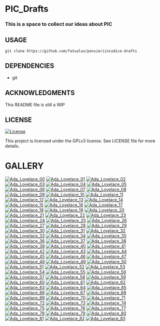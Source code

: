 # PIC_Drafts

### This is a space to collect our ideas about PIC

## USAGE

```
git clone https://github.com/fatualux/pensieriincodice-drafts
```

## DEPENDENCIES

- git

## ACKNOWLEDGMENTS

This README file is still a WIP


## LICENSE

[![License](https://img.shields.io/badge/License-GPL%20v3-blue.svg)](http://www.gnu.org/licenses/gpl-3.0)

This project is licensed under the GPLv3 license.
See LICENSE file for more details.

# GALLERY

<!DOCTYPE html>
<html lang="en">
<head>
  <meta charset="UTF-8">
  <meta name="viewport" content="width=device-width, initial-scale=1.0">
  <link rel="stylesheet" type="text/css" href="style.css">
</head>
<body>

<div class="gallery">
  <a href="images/Ada_Lovelace_00.cannot open `images/ada_lovelace_00' (no such file or directory)"><img class="thumbnail" src="thumbs/Ada_Lovelace_00.png" alt="Ada_Lovelace_00"></a>
  <a href="images/Ada_Lovelace_01.cannot open `images/ada_lovelace_01' (no such file or directory)"><img class="thumbnail" src="thumbs/Ada_Lovelace_01.png" alt="Ada_Lovelace_01"></a>
  <a href="images/Ada_Lovelace_02.cannot open `images/ada_lovelace_02' (no such file or directory)"><img class="thumbnail" src="thumbs/Ada_Lovelace_02.png" alt="Ada_Lovelace_02"></a>
  <a href="images/Ada_Lovelace_03.cannot open `images/ada_lovelace_03' (no such file or directory)"><img class="thumbnail" src="thumbs/Ada_Lovelace_03.png" alt="Ada_Lovelace_03"></a>
  <a href="images/Ada_Lovelace_04.cannot open `images/ada_lovelace_04' (no such file or directory)"><img class="thumbnail" src="thumbs/Ada_Lovelace_04.png" alt="Ada_Lovelace_04"></a>
  <a href="images/Ada_Lovelace_05.cannot open `images/ada_lovelace_05' (no such file or directory)"><img class="thumbnail" src="thumbs/Ada_Lovelace_05.png" alt="Ada_Lovelace_05"></a>
  <a href="images/Ada_Lovelace_06.cannot open `images/ada_lovelace_06' (no such file or directory)"><img class="thumbnail" src="thumbs/Ada_Lovelace_06.png" alt="Ada_Lovelace_06"></a>
  <a href="images/Ada_Lovelace_07.cannot open `images/ada_lovelace_07' (no such file or directory)"><img class="thumbnail" src="thumbs/Ada_Lovelace_07.png" alt="Ada_Lovelace_07"></a>
  <a href="images/Ada_Lovelace_08.cannot open `images/ada_lovelace_08' (no such file or directory)"><img class="thumbnail" src="thumbs/Ada_Lovelace_08.png" alt="Ada_Lovelace_08"></a>
  <a href="images/Ada_Lovelace_09.cannot open `images/ada_lovelace_09' (no such file or directory)"><img class="thumbnail" src="thumbs/Ada_Lovelace_09.png" alt="Ada_Lovelace_09"></a>
  <a href="images/Ada_Lovelace_10.cannot open `images/ada_lovelace_10' (no such file or directory)"><img class="thumbnail" src="thumbs/Ada_Lovelace_10.png" alt="Ada_Lovelace_10"></a>
  <a href="images/Ada_Lovelace_11.cannot open `images/ada_lovelace_11' (no such file or directory)"><img class="thumbnail" src="thumbs/Ada_Lovelace_11.png" alt="Ada_Lovelace_11"></a>
  <a href="images/Ada_Lovelace_12.cannot open `images/ada_lovelace_12' (no such file or directory)"><img class="thumbnail" src="thumbs/Ada_Lovelace_12.png" alt="Ada_Lovelace_12"></a>
  <a href="images/Ada_Lovelace_13.cannot open `images/ada_lovelace_13' (no such file or directory)"><img class="thumbnail" src="thumbs/Ada_Lovelace_13.png" alt="Ada_Lovelace_13"></a>
  <a href="images/Ada_Lovelace_14.cannot open `images/ada_lovelace_14' (no such file or directory)"><img class="thumbnail" src="thumbs/Ada_Lovelace_14.png" alt="Ada_Lovelace_14"></a>
  <a href="images/Ada_Lovelace_15.cannot open `images/ada_lovelace_15' (no such file or directory)"><img class="thumbnail" src="thumbs/Ada_Lovelace_15.png" alt="Ada_Lovelace_15"></a>
  <a href="images/Ada_Lovelace_16.cannot open `images/ada_lovelace_16' (no such file or directory)"><img class="thumbnail" src="thumbs/Ada_Lovelace_16.png" alt="Ada_Lovelace_16"></a>
  <a href="images/Ada_Lovelace_17.cannot open `images/ada_lovelace_17' (no such file or directory)"><img class="thumbnail" src="thumbs/Ada_Lovelace_17.png" alt="Ada_Lovelace_17"></a>
  <a href="images/Ada_Lovelace_18.cannot open `images/ada_lovelace_18' (no such file or directory)"><img class="thumbnail" src="thumbs/Ada_Lovelace_18.png" alt="Ada_Lovelace_18"></a>
  <a href="images/Ada_Lovelace_19.cannot open `images/ada_lovelace_19' (no such file or directory)"><img class="thumbnail" src="thumbs/Ada_Lovelace_19.png" alt="Ada_Lovelace_19"></a>
  <a href="images/Ada_Lovelace_20.cannot open `images/ada_lovelace_20' (no such file or directory)"><img class="thumbnail" src="thumbs/Ada_Lovelace_20.png" alt="Ada_Lovelace_20"></a>
  <a href="images/Ada_Lovelace_21.cannot open `images/ada_lovelace_21' (no such file or directory)"><img class="thumbnail" src="thumbs/Ada_Lovelace_21.png" alt="Ada_Lovelace_21"></a>
  <a href="images/Ada_Lovelace_22.cannot open `images/ada_lovelace_22' (no such file or directory)"><img class="thumbnail" src="thumbs/Ada_Lovelace_22.png" alt="Ada_Lovelace_22"></a>
  <a href="images/Ada_Lovelace_23.cannot open `images/ada_lovelace_23' (no such file or directory)"><img class="thumbnail" src="thumbs/Ada_Lovelace_23.png" alt="Ada_Lovelace_23"></a>
  <a href="images/Ada_Lovelace_24.cannot open `images/ada_lovelace_24' (no such file or directory)"><img class="thumbnail" src="thumbs/Ada_Lovelace_24.png" alt="Ada_Lovelace_24"></a>
  <a href="images/Ada_Lovelace_25.cannot open `images/ada_lovelace_25' (no such file or directory)"><img class="thumbnail" src="thumbs/Ada_Lovelace_25.png" alt="Ada_Lovelace_25"></a>
  <a href="images/Ada_Lovelace_26.cannot open `images/ada_lovelace_26' (no such file or directory)"><img class="thumbnail" src="thumbs/Ada_Lovelace_26.png" alt="Ada_Lovelace_26"></a>
  <a href="images/Ada_Lovelace_27.cannot open `images/ada_lovelace_27' (no such file or directory)"><img class="thumbnail" src="thumbs/Ada_Lovelace_27.png" alt="Ada_Lovelace_27"></a>
  <a href="images/Ada_Lovelace_28.cannot open `images/ada_lovelace_28' (no such file or directory)"><img class="thumbnail" src="thumbs/Ada_Lovelace_28.png" alt="Ada_Lovelace_28"></a>
  <a href="images/Ada_Lovelace_29.cannot open `images/ada_lovelace_29' (no such file or directory)"><img class="thumbnail" src="thumbs/Ada_Lovelace_29.png" alt="Ada_Lovelace_29"></a>
  <a href="images/Ada_Lovelace_30.cannot open `images/ada_lovelace_30' (no such file or directory)"><img class="thumbnail" src="thumbs/Ada_Lovelace_30.png" alt="Ada_Lovelace_30"></a>
  <a href="images/Ada_Lovelace_31.cannot open `images/ada_lovelace_31' (no such file or directory)"><img class="thumbnail" src="thumbs/Ada_Lovelace_31.png" alt="Ada_Lovelace_31"></a>
  <a href="images/Ada_Lovelace_32.cannot open `images/ada_lovelace_32' (no such file or directory)"><img class="thumbnail" src="thumbs/Ada_Lovelace_32.png" alt="Ada_Lovelace_32"></a>
  <a href="images/Ada_Lovelace_33.cannot open `images/ada_lovelace_33' (no such file or directory)"><img class="thumbnail" src="thumbs/Ada_Lovelace_33.png" alt="Ada_Lovelace_33"></a>
  <a href="images/Ada_Lovelace_34.cannot open `images/ada_lovelace_34' (no such file or directory)"><img class="thumbnail" src="thumbs/Ada_Lovelace_34.png" alt="Ada_Lovelace_34"></a>
  <a href="images/Ada_Lovelace_35.cannot open `images/ada_lovelace_35' (no such file or directory)"><img class="thumbnail" src="thumbs/Ada_Lovelace_35.png" alt="Ada_Lovelace_35"></a>
  <a href="images/Ada_Lovelace_36.cannot open `images/ada_lovelace_36' (no such file or directory)"><img class="thumbnail" src="thumbs/Ada_Lovelace_36.png" alt="Ada_Lovelace_36"></a>
  <a href="images/Ada_Lovelace_37.cannot open `images/ada_lovelace_37' (no such file or directory)"><img class="thumbnail" src="thumbs/Ada_Lovelace_37.png" alt="Ada_Lovelace_37"></a>
  <a href="images/Ada_Lovelace_38.cannot open `images/ada_lovelace_38' (no such file or directory)"><img class="thumbnail" src="thumbs/Ada_Lovelace_38.png" alt="Ada_Lovelace_38"></a>
  <a href="images/Ada_Lovelace_39.cannot open `images/ada_lovelace_39' (no such file or directory)"><img class="thumbnail" src="thumbs/Ada_Lovelace_39.png" alt="Ada_Lovelace_39"></a>
  <a href="images/Ada_Lovelace_40.cannot open `images/ada_lovelace_40' (no such file or directory)"><img class="thumbnail" src="thumbs/Ada_Lovelace_40.png" alt="Ada_Lovelace_40"></a>
  <a href="images/Ada_Lovelace_41.cannot open `images/ada_lovelace_41' (no such file or directory)"><img class="thumbnail" src="thumbs/Ada_Lovelace_41.png" alt="Ada_Lovelace_41"></a>
  <a href="images/Ada_Lovelace_42.cannot open `images/ada_lovelace_42' (no such file or directory)"><img class="thumbnail" src="thumbs/Ada_Lovelace_42.png" alt="Ada_Lovelace_42"></a>
  <a href="images/Ada_Lovelace_43.cannot open `images/ada_lovelace_43' (no such file or directory)"><img class="thumbnail" src="thumbs/Ada_Lovelace_43.png" alt="Ada_Lovelace_43"></a>
  <a href="images/Ada_Lovelace_44.cannot open `images/ada_lovelace_44' (no such file or directory)"><img class="thumbnail" src="thumbs/Ada_Lovelace_44.png" alt="Ada_Lovelace_44"></a>
  <a href="images/Ada_Lovelace_45.cannot open `images/ada_lovelace_45' (no such file or directory)"><img class="thumbnail" src="thumbs/Ada_Lovelace_45.png" alt="Ada_Lovelace_45"></a>
  <a href="images/Ada_Lovelace_46.cannot open `images/ada_lovelace_46' (no such file or directory)"><img class="thumbnail" src="thumbs/Ada_Lovelace_46.png" alt="Ada_Lovelace_46"></a>
  <a href="images/Ada_Lovelace_47.cannot open `images/ada_lovelace_47' (no such file or directory)"><img class="thumbnail" src="thumbs/Ada_Lovelace_47.png" alt="Ada_Lovelace_47"></a>
  <a href="images/Ada_Lovelace_48.cannot open `images/ada_lovelace_48' (no such file or directory)"><img class="thumbnail" src="thumbs/Ada_Lovelace_48.png" alt="Ada_Lovelace_48"></a>
  <a href="images/Ada_Lovelace_49.cannot open `images/ada_lovelace_49' (no such file or directory)"><img class="thumbnail" src="thumbs/Ada_Lovelace_49.png" alt="Ada_Lovelace_49"></a>
  <a href="images/Ada_Lovelace_50.cannot open `images/ada_lovelace_50' (no such file or directory)"><img class="thumbnail" src="thumbs/Ada_Lovelace_50.png" alt="Ada_Lovelace_50"></a>
  <a href="images/Ada_Lovelace_51.cannot open `images/ada_lovelace_51' (no such file or directory)"><img class="thumbnail" src="thumbs/Ada_Lovelace_51.png" alt="Ada_Lovelace_51"></a>
  <a href="images/Ada_Lovelace_52.cannot open `images/ada_lovelace_52' (no such file or directory)"><img class="thumbnail" src="thumbs/Ada_Lovelace_52.png" alt="Ada_Lovelace_52"></a>
  <a href="images/Ada_Lovelace_53.cannot open `images/ada_lovelace_53' (no such file or directory)"><img class="thumbnail" src="thumbs/Ada_Lovelace_53.png" alt="Ada_Lovelace_53"></a>
  <a href="images/Ada_Lovelace_54.cannot open `images/ada_lovelace_54' (no such file or directory)"><img class="thumbnail" src="thumbs/Ada_Lovelace_54.png" alt="Ada_Lovelace_54"></a>
  <a href="images/Ada_Lovelace_55.cannot open `images/ada_lovelace_55' (no such file or directory)"><img class="thumbnail" src="thumbs/Ada_Lovelace_55.png" alt="Ada_Lovelace_55"></a>
  <a href="images/Ada_Lovelace_56.cannot open `images/ada_lovelace_56' (no such file or directory)"><img class="thumbnail" src="thumbs/Ada_Lovelace_56.png" alt="Ada_Lovelace_56"></a>
  <a href="images/Ada_Lovelace_57.cannot open `images/ada_lovelace_57' (no such file or directory)"><img class="thumbnail" src="thumbs/Ada_Lovelace_57.png" alt="Ada_Lovelace_57"></a>
  <a href="images/Ada_Lovelace_58.cannot open `images/ada_lovelace_58' (no such file or directory)"><img class="thumbnail" src="thumbs/Ada_Lovelace_58.png" alt="Ada_Lovelace_58"></a>
  <a href="images/Ada_Lovelace_59.cannot open `images/ada_lovelace_59' (no such file or directory)"><img class="thumbnail" src="thumbs/Ada_Lovelace_59.png" alt="Ada_Lovelace_59"></a>
  <a href="images/Ada_Lovelace_60.cannot open `images/ada_lovelace_60' (no such file or directory)"><img class="thumbnail" src="thumbs/Ada_Lovelace_60.png" alt="Ada_Lovelace_60"></a>
  <a href="images/Ada_Lovelace_61.cannot open `images/ada_lovelace_61' (no such file or directory)"><img class="thumbnail" src="thumbs/Ada_Lovelace_61.png" alt="Ada_Lovelace_61"></a>
  <a href="images/Ada_Lovelace_62.cannot open `images/ada_lovelace_62' (no such file or directory)"><img class="thumbnail" src="thumbs/Ada_Lovelace_62.png" alt="Ada_Lovelace_62"></a>
  <a href="images/Ada_Lovelace_63.cannot open `images/ada_lovelace_63' (no such file or directory)"><img class="thumbnail" src="thumbs/Ada_Lovelace_63.png" alt="Ada_Lovelace_63"></a>
  <a href="images/Ada_Lovelace_64.cannot open `images/ada_lovelace_64' (no such file or directory)"><img class="thumbnail" src="thumbs/Ada_Lovelace_64.png" alt="Ada_Lovelace_64"></a>
  <a href="images/Ada_Lovelace_65.cannot open `images/ada_lovelace_65' (no such file or directory)"><img class="thumbnail" src="thumbs/Ada_Lovelace_65.png" alt="Ada_Lovelace_65"></a>
  <a href="images/Ada_Lovelace_66.cannot open `images/ada_lovelace_66' (no such file or directory)"><img class="thumbnail" src="thumbs/Ada_Lovelace_66.png" alt="Ada_Lovelace_66"></a>
  <a href="images/Ada_Lovelace_67.cannot open `images/ada_lovelace_67' (no such file or directory)"><img class="thumbnail" src="thumbs/Ada_Lovelace_67.png" alt="Ada_Lovelace_67"></a>
  <a href="images/Ada_Lovelace_68.cannot open `images/ada_lovelace_68' (no such file or directory)"><img class="thumbnail" src="thumbs/Ada_Lovelace_68.png" alt="Ada_Lovelace_68"></a>
  <a href="images/Ada_Lovelace_69.cannot open `images/ada_lovelace_69' (no such file or directory)"><img class="thumbnail" src="thumbs/Ada_Lovelace_69.png" alt="Ada_Lovelace_69"></a>
  <a href="images/Ada_Lovelace_70.cannot open `images/ada_lovelace_70' (no such file or directory)"><img class="thumbnail" src="thumbs/Ada_Lovelace_70.png" alt="Ada_Lovelace_70"></a>
  <a href="images/Ada_Lovelace_71.cannot open `images/ada_lovelace_71' (no such file or directory)"><img class="thumbnail" src="thumbs/Ada_Lovelace_71.png" alt="Ada_Lovelace_71"></a>
  <a href="images/Ada_Lovelace_72.cannot open `images/ada_lovelace_72' (no such file or directory)"><img class="thumbnail" src="thumbs/Ada_Lovelace_72.png" alt="Ada_Lovelace_72"></a>
  <a href="images/Ada_Lovelace_73.cannot open `images/ada_lovelace_73' (no such file or directory)"><img class="thumbnail" src="thumbs/Ada_Lovelace_73.png" alt="Ada_Lovelace_73"></a>
  <a href="images/Ada_Lovelace_74.cannot open `images/ada_lovelace_74' (no such file or directory)"><img class="thumbnail" src="thumbs/Ada_Lovelace_74.png" alt="Ada_Lovelace_74"></a>
  <a href="images/Ada_Lovelace_75.cannot open `images/ada_lovelace_75' (no such file or directory)"><img class="thumbnail" src="thumbs/Ada_Lovelace_75.png" alt="Ada_Lovelace_75"></a>
  <a href="images/Ada_Lovelace_76.cannot open `images/ada_lovelace_76' (no such file or directory)"><img class="thumbnail" src="thumbs/Ada_Lovelace_76.png" alt="Ada_Lovelace_76"></a>
  <a href="images/Ada_Lovelace_77.cannot open `images/ada_lovelace_77' (no such file or directory)"><img class="thumbnail" src="thumbs/Ada_Lovelace_77.png" alt="Ada_Lovelace_77"></a>
  <a href="images/Ada_Lovelace_78.cannot open `images/ada_lovelace_78' (no such file or directory)"><img class="thumbnail" src="thumbs/Ada_Lovelace_78.png" alt="Ada_Lovelace_78"></a>
  <a href="images/Ada_Lovelace_79.cannot open `images/ada_lovelace_79' (no such file or directory)"><img class="thumbnail" src="thumbs/Ada_Lovelace_79.png" alt="Ada_Lovelace_79"></a>
  <a href="images/Ada_Lovelace_80.cannot open `images/ada_lovelace_80' (no such file or directory)"><img class="thumbnail" src="thumbs/Ada_Lovelace_80.png" alt="Ada_Lovelace_80"></a>
  <a href="images/Ada_Lovelace_81.cannot open `images/ada_lovelace_81' (no such file or directory)"><img class="thumbnail" src="thumbs/Ada_Lovelace_81.png" alt="Ada_Lovelace_81"></a>
  <a href="images/Ada_Lovelace_82.cannot open `images/ada_lovelace_82' (no such file or directory)"><img class="thumbnail" src="thumbs/Ada_Lovelace_82.png" alt="Ada_Lovelace_82"></a>
  <a href="images/Ada_Lovelace_83.cannot open `images/ada_lovelace_83' (no such file or directory)"><img class="thumbnail" src="thumbs/Ada_Lovelace_83.png" alt="Ada_Lovelace_83"></a>
</div>
</body>
</html>
